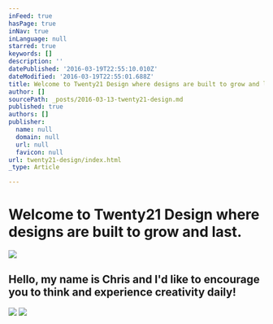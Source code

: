 ```yaml
---
inFeed: true
hasPage: true
inNav: true
inLanguage: null
starred: true
keywords: []
description: ''
datePublished: '2016-03-19T22:55:10.010Z'
dateModified: '2016-03-19T22:55:01.688Z'
title: Welcome to Twenty21 Design where designs are built to grow and last.
author: []
sourcePath: _posts/2016-03-13-twenty21-design.md
published: true
authors: []
publisher:
  name: null
  domain: null
  url: null
  favicon: null
url: twenty21-design/index.html
_type: Article

---
```

# Welcome to Twenty21 Design where designs are built to grow and last.
![](https://s3-us-west-2.amazonaws.com/the-grid-img/p/9dd4728c37663a123575d07bb425058de9dc5d00.jpg)

## Hello, my name is Chris and I'd like to encourage you to think and experience creativity daily!
![](https://the-grid-user-content.s3-us-west-2.amazonaws.com/b4bfd3da-7598-4e1e-92c6-a441a58a2180.jpg)
![](https://the-grid-user-content.s3-us-west-2.amazonaws.com/59bc3f8c-930a-4e24-bc27-243f09c78b1e.jpg)